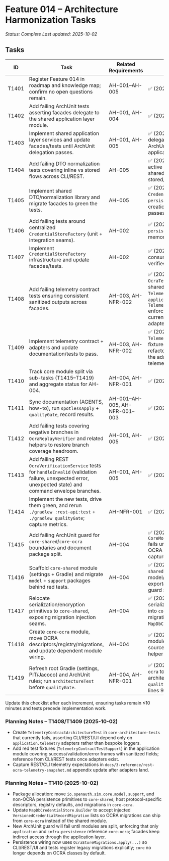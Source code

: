 # Feature 014 – Architecture Harmonization Tasks

_Status: Complete_
_Last updated: 2025-10-02_

## Tasks
| ID | Task | Related Requirements | Status |
|----|------|----------------------|--------|
| T1401 | Register Feature 014 in roadmap and knowledge map; confirm no open questions remain. | AH-001–AH-005 | ✅ (2025-10-01) |
| T1402 | Add failing ArchUnit tests asserting facades delegate to the shared application layer module. | AH-001, AH-004 | ✅ (2025-10-01) |
| T1403 | Implement shared application layer services and update facades/tests until ArchUnit delegation passes. | AH-001, AH-005 | ✅ (2025-10-02 – REST/UI delegate via shared services; ArchUnit now enforces application-layer dependency) |
| T1404 | Add failing DTO normalization tests covering inline vs stored flows across CLI/REST. | AH-005 | ✅ (2025-10-02 – Alignment tests active in `core-architecture-tests`; shared identifier helper covers stored/inline paths) |
| T1405 | Implement shared DTO/normalization library and migrate facades to green the tests. | AH-005 | ✅ (2025-10-02 – Introduced `CredentialStoreFactory` in `infra-persistence`; CLI/REST delegate creation and ArchUnit guard passes) |
| T1406 | Add failing tests around centralized `CredentialStoreFactory` (unit + integration seams). | AH-002 | ✅ (2025-10-02 – `infra-persistence` tests cover file/in-memory wiring + path resolution) |
| T1407 | Implement `CredentialStoreFactory` infrastructure and update facades/tests. | AH-002 | ✅ (2025-10-02 – CLI/REST consume factory; ArchUnit guard verifies MapDB isolation) |
| T1408 | Add failing telemetry contract tests ensuring consistent sanitized outputs across facades. | AH-003, AH-NFR-002 | ✅ (2025-10-02 – Added `OcraTelemetryContractTest` + shared `TelemetryContractTestSupport` in `application`, and `TelemetryContractArchitectureTest` enforcing adapter usage; tests currently red pending shared adapter implementation) |
| T1409 | Implement telemetry contract + adapters and update documentation/tests to pass. | AH-003, AH-NFR-002 | ✅ (2025-10-02 – Added shared `TelemetryContracts`, new contract fixtures/architecture guard, refactored CLI/REST logging to use the adapter, and refreshed REST telemetry snapshot.) |
| T1410 | Track core module split via sub-tasks (T1415–T1419) and aggregate status for AH-004. | AH-004, AH-NFR-001 | ✅ (2025-10-02) |
| T1411 | Sync documentation (AGENTS, how-to), run `spotlessApply` + `qualityGate`, record results. | AH-001–AH-005, AH-NFR-001–003 | ✅ (2025-10-02) |
| T1412 | Add failing tests covering negative branches in `OcraReplayVerifier` and related helpers to restore branch coverage headroom. | AH-001, AH-005 | ✅ (2025-10-02) |
| T1413 | Add failing REST `OcraVerificationService` tests for `handleInvalid` (validation failure, unexpected error, unexpected state) and command envelope branches. | AH-001, AH-005 | ✅ (2025-10-02) |
| T1414 | Implement the new tests, drive them green, and rerun `./gradlew :rest-api:test` + `./gradlew qualityGate`; capture metrics. | AH-NFR-001 | ✅ (2025-10-02) |
| T1415 | Add failing ArchUnit guard for `core-shared`/`core-ocra` boundaries and document package split. | AH-004 | ✅ (2025-10-02 – `CoreModuleSplitArchitectureTest` fails until facades stop importing OCRA internals; package mapping captured in plan.) |
| T1416 | Scaffold `core-shared` module (settings + Gradle) and migrate `model` + `support` packages behind red tests. | AH-004 | ✅ (2025-10-02 – Added `core-shared` module, moved model/support packages, re-exported via `core`; architecture guard still red.) |
| T1417 | Relocate serialization/encryption primitives to `core-shared`, exposing migration injection seams. | AH-004 | ✅ (2025-10-02 – Moved serialization/encryption packages into `core-shared` and added migration injection hooks to `MapDbCredentialStore.Builder`.) |
| T1418 | Create `core-ocra` module, move OCRA descriptors/registry/migrations, and update dependent module wiring. | AH-004 | ✅ (2025-10-02 – `core-ocra` module established, ocra sources/tests relocated, builder helper added, CLI/REST/UI wired.) |
| T1419 | Refresh root Gradle (settings, PIT/Jacoco) and ArchUnit rules; run `architectureTest` before `qualityGate`. | AH-004, AH-NFR-001 | ✅ (2025-10-02 – Added `core-ocra` to aggregated coverage/PIT, architecture guard green, `qualityGate` (branches 90.42 %, lines 96.91 %, PIT 91 %) passes.) |

Update this checklist after each increment, ensuring tasks remain ≤10 minutes and tests precede implementation work.

### Planning Notes – T1408/T1409 (2025-10-02)
- Create `TelemetryContractArchitectureTest` in `core-architecture-tests` that currently fails, asserting CLI/REST/UI depend only on `application.telemetry` adapters rather than bespoke loggers.
- Add red test fixtures (`TelemetryContractTestSupport`) in the application module covering success/validation/error frames with sanitized fields; reference from CLI/REST tests once adapters exist.
- Capture REST/CLI telemetry expectations in `docs/3-reference/rest-ocra-telemetry-snapshot.md` appendix update after adapters land.

### Planning Notes – T1410 (2025-10-02)
- Package allocation: move `io.openauth.sim.core.model`, `support`, and non-OCRA persistence primitives to `core-shared`; host protocol-specific descriptors, registry defaults, and migrations in `core-ocra`.
- Update `MapDbCredentialStore.Builder` to accept injected `VersionedCredentialRecordMigration` lists so OCRA migrations can ship from `core-ocra` instead of the shared module.
- New ArchUnit guard will fail until modules are split, enforcing that only `application` and `infra-persistence` reference `core-ocra`; facades keep indirect access through the application layer.
- Persistence wiring now uses `OcraStoreMigrations.apply(...)` so CLI/REST/UI and tests register legacy migrations explicitly; `core` no longer depends on OCRA classes by default.
